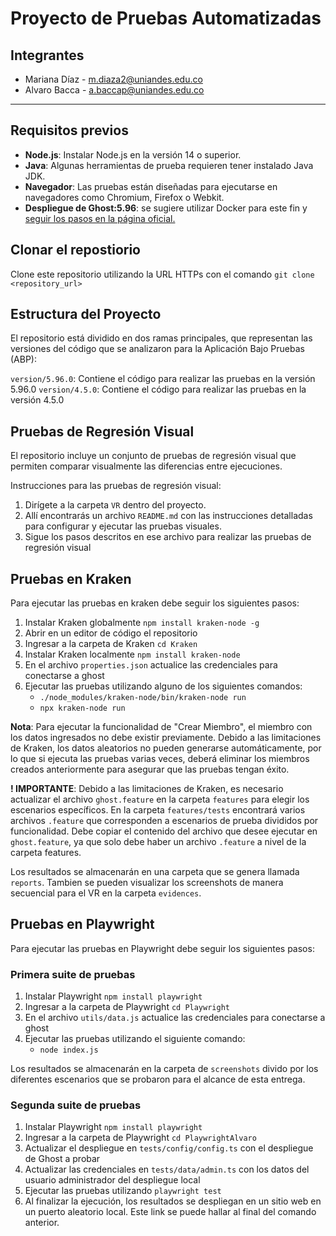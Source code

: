 # Proyecto de Pruebas Automatizadas

## Integrantes
- Mariana Díaz - m.diaza2@uniandes.edu.co
- Alvaro Bacca - a.baccap@uniandes.edu.co
---

## Requisitos previos

- **Node.js**: Instalar Node.js en la versión 14 o superior.
- **Java**: Algunas herramientas de prueba requieren tener instalado Java JDK.
- **Navegador**: Las pruebas están diseñadas para ejecutarse en navegadores como Chromium, Firefox o Webkit.
- **Despliegue de Ghost:5.96**: se sugiere utilizar Docker para este fin y [seguir los pasos en la página oficial.](https://hub.docker.com/_/ghost/)

## Clonar el repostiorio

Clone este repositorio utilizando la URL HTTPs con el comando
`git clone <repository_url>`

## Estructura del Proyecto
El repositorio está dividido en dos ramas principales, que representan las versiones del código que se analizaron para la Aplicación Bajo Pruebas (ABP):

`version/5.96.0`: Contiene el código para realizar las pruebas en la versión 5.96.0
`version/4.5.0`: Contiene el código para realizar las pruebas en la versión 4.5.0

## Pruebas de Regresión Visual
El repositorio incluye un conjunto de pruebas de regresión visual que permiten comparar visualmente las diferencias entre ejecuciones.

Instrucciones para las pruebas de regresión visual:
1. Dirígete a la carpeta `VR` dentro del proyecto.
2. Allí encontrarás un archivo `README.md` con las instrucciones detalladas para configurar y ejecutar las pruebas visuales.
3. Sigue los pasos descritos en ese archivo para realizar las pruebas de regresión visual

## Pruebas en Kraken
Para ejecutar las pruebas en kraken debe seguir los siguientes pasos:

1. Instalar Kraken globalmente `npm install kraken-node -g`
2. Abrir en un editor de código el repositorio
3. Ingresar a la carpeta de Kraken `cd Kraken`
4. Instalar Kraken localmente `npm install kraken-node`
5. En el archivo `properties.json` actualice las credenciales para conectarse a ghost
6. Ejecutar las pruebas utilizando alguno de los siguientes comandos:
    - `./node_modules/kraken-node/bin/kraken-node run`
    - `npx kraken-node run`

**Nota**: Para ejecutar la funcionalidad de "Crear Miembro", el miembro con los datos ingresados no debe existir previamente. Debido a las limitaciones de Kraken, los datos aleatorios no pueden generarse automáticamente, por lo que si ejecuta las pruebas varias veces, deberá eliminar los miembros creados anteriormente para asegurar que las pruebas tengan éxito.

**! IMPORTANTE**: Debido a las limitaciones de Kraken, es necesario actualizar el archivo `ghost.feature` en la carpeta `features` para elegir los escenarios específicos. En la carpeta `features/tests` encontrará varios archivos `.feature` que corresponden a escenarios de prueba divididos por funcionalidad. Debe copiar el contenido del archivo que desee ejecutar en `ghost.feature`, ya que solo debe haber un archivo `.feature` a nivel de la carpeta features.

Los resultados se almacenarán en una carpeta que se genera llamada `reports`. Tambien se pueden visualizar los screenshots de manera secuencial para el VR en la carpeta `evidences`.

## Pruebas en Playwright
Para ejecutar las pruebas en Playwright debe seguir los siguientes pasos:

### Primera suite de pruebas
1. Instalar Playwright `npm install playwright`
2. Ingresar a la carpeta de Playwright `cd Playwright`
3. En el archivo `utils/data.js` actualice las credenciales para conectarse a ghost
4. Ejecutar las pruebas utilizando el siguiente comando:
    - `node index.js`

Los resultados se almacenarán en la carpeta de `screenshots` divido por los diferentes escenarios que se probaron para el alcance de esta entrega.

### Segunda suite de pruebas
1. Instalar Playwright `npm install playwright`
2. Ingresar a la carpeta de Playwright `cd PlaywrightAlvaro`
3. Actualizar el despliegue en `tests/config/config.ts` con el despliegue de Ghost a probar
4. Actualizar las credenciales en `tests/data/admin.ts` con los datos del usuario administrador del despliegue local
5. Ejecutar las pruebas utilizando `playwright test`
6. Al finalizar la ejecución, los resultados se despliegan en un sitio web en un puerto aleatorio local. Este link se puede hallar al final del comando anterior.